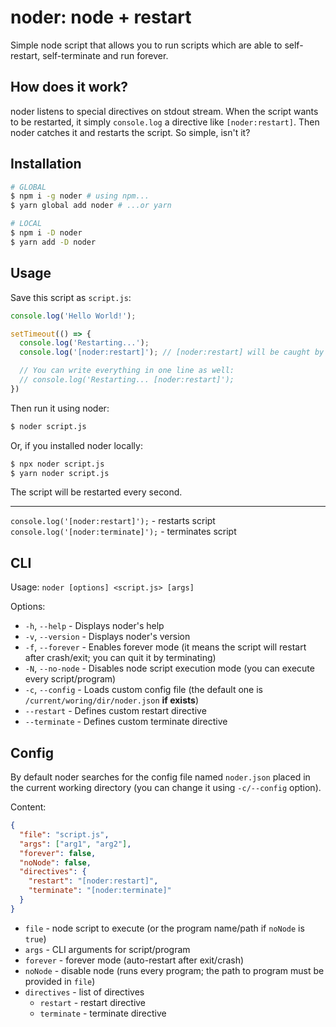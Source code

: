 # noder: node + restart

Simple node script that allows you to run scripts which are able to
self-restart, self-terminate and run forever.

## How does it work?

noder listens to special directives on stdout stream. When the script wants to
be restarted, it simply `console.log` a directive like `[noder:restart]`. Then
noder catches it and restarts the script. So simple, isn't it?

## Installation

```sh
# GLOBAL
$ npm i -g noder # using npm...
$ yarn global add noder # ...or yarn

# LOCAL
$ npm i -D noder
$ yarn add -D noder
```

## Usage

Save this script as `script.js`:

```js
console.log('Hello World!');

setTimeout(() => {
  console.log('Restarting...');
  console.log('[noder:restart]'); // [noder:restart] will be caught by noder and will cause the script to restart

  // You can write everything in one line as well:
  // console.log('Restarting... [noder:restart]');
})
```

Then run it using noder:

```sh
$ noder script.js
```

Or, if you installed noder locally:

```sh
$ npx noder script.js
$ yarn noder script.js
```

The script will be restarted every second.

---

`console.log('[noder:restart]');` - restarts script  
`console.log('[noder:terminate]');` - terminates script

## CLI

Usage: `noder [options] <script.js> [args]`

Options:

- `-h`, `--help` - Displays noder's help
- `-v`, `--version` - Displays noder's version
- `-f`, `--forever` - Enables forever mode (it means the script will restart after crash/exit; you can quit it by terminating)
- `-N`, `--no-node` - Disables node script execution mode (you can execute every script/program)
- `-c`, `--config` - Loads custom config file (the default one is `/current/woring/dir/noder.json` **if exists**)
- `--restart` - Defines custom restart directive
- `--terminate` - Defines custom terminate directive

## Config

By default noder searches for the config file named `noder.json` placed in the
current working directory (you can change it using `-c/--config` option).

Content:

```json
{
  "file": "script.js",
  "args": ["arg1", "arg2"],
  "forever": false,
  "noNode": false,
  "directives": {
    "restart": "[noder:restart]",
    "terminate": "[noder:terminate]"
  }
}
```

- `file` - node script to execute (or the program name/path if `noNode` is `true`)
- `args` - CLI arguments for script/program
- `forever` - forever mode (auto-restart after exit/crash)
- `noNode` - disable node (runs every program; the path to program must be provided in `file`)
- `directives` - list of directives
  - `restart` - restart directive
  - `terminate` - terminate directive
